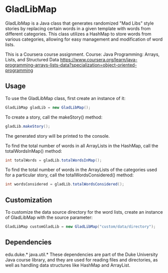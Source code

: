 # GladLibMap
GladLibMap is a Java class that generates randomized "Mad Libs" style stories by replacing certain words in a given template with words from different categories. This class utilizes a HashMap to store words from various categories, allowing for easy management and modification of word lists.

This is a Coursera course assignment. Course: Java Programming: Arrays, Lists, and Structured Data https://www.coursera.org/learn/java-programming-arrays-lists-data?specialization=object-oriented-programming

## Usage
To use the GladLibMap class, first create an instance of it:

```java
GladLibMap gladLib = new GladLibMap();
```
To create a story, call the makeStory() method:

```java
gladLib.makeStory();
```
The generated story will be printed to the console.

To find the total number of words in all ArrayLists in the HashMap, call the totalWordsInMap() method:

```java
int totalWords = gladLib.totalWordsInMap();
```
To find the total number of words in the ArrayLists of the categories used for a particular story, call the totalWordsConsidered() method:

```java
int wordsConsidered = gladLib.totalWordsConsidered();
```

## Customization
To customize the data source directory for the word lists, create an instance of GladLibMap with the source parameter:

```java
GladLibMap customGladLib = new GladLibMap("custom/data/directory");
```

## Dependencies
edu.duke.*
java.util.*
These dependencies are part of the Duke University Java course library, and they are used for reading files and directories, as well as handling data structures like HashMap and ArrayList.
